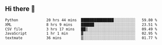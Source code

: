 ## Hi there 👋

<!--
**alihaqberdi/alihaqberdi** is a ✨ _special_ ✨ repository because its `README.md` (this file) appears on your GitHub profile.

Here are some ideas to get you started:

- 🔭 I’m currently working on ...
- 🌱 I’m currently learning ...
- 👯 I’m looking to collaborate on ...
- 🤔 I’m looking for help with ...
- 💬 Ask me about ...
- 📫 How to reach me: ...
- 😄 Pronouns: ...
- ⚡ Fun fact: ...
-->

<!--START_SECTION:waka-->

```txt
Python             20 hrs 44 mins  ███████████████░░░░░░░░░░   59.80 %
XML                8 hrs 9 mins    ██████░░░░░░░░░░░░░░░░░░░   23.51 %
CSV file           3 hrs 17 mins   ██▒░░░░░░░░░░░░░░░░░░░░░░   09.49 %
JavaScript         1 hr 1 min      ▓░░░░░░░░░░░░░░░░░░░░░░░░   02.95 %
textmate           36 mins         ▒░░░░░░░░░░░░░░░░░░░░░░░░   01.77 %
```

<!--END_SECTION:waka-->
